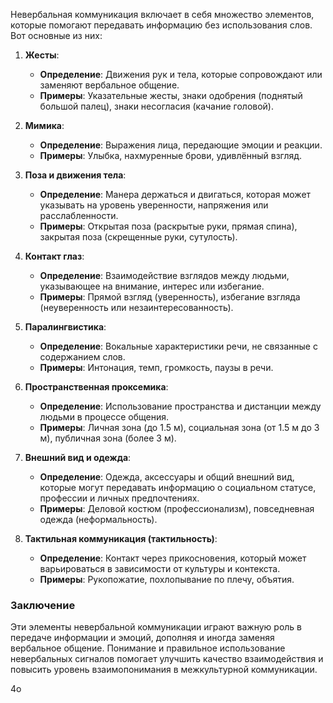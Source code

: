 Невербальная коммуникация включает в себя множество элементов, которые помогают передавать информацию без использования слов. Вот основные из них:

1. **Жесты**:
    
    - **Определение**: Движения рук и тела, которые сопровождают или заменяют вербальное общение.
    - **Примеры**: Указательные жесты, знаки одобрения (поднятый большой палец), знаки несогласия (качание головой).
2. **Мимика**:
    
    - **Определение**: Выражения лица, передающие эмоции и реакции.
    - **Примеры**: Улыбка, нахмуренные брови, удивлённый взгляд.
3. **Поза и движения тела**:
    
    - **Определение**: Манера держаться и двигаться, которая может указывать на уровень уверенности, напряжения или расслабленности.
    - **Примеры**: Открытая поза (раскрытые руки, прямая спина), закрытая поза (скрещенные руки, сутулость).
4. **Контакт глаз**:
    
    - **Определение**: Взаимодействие взглядов между людьми, указывающее на внимание, интерес или избегание.
    - **Примеры**: Прямой взгляд (уверенность), избегание взгляда (неуверенность или незаинтересованность).
5. **Паралингвистика**:
    
    - **Определение**: Вокальные характеристики речи, не связанные с содержанием слов.
    - **Примеры**: Интонация, темп, громкость, паузы в речи.
6. **Пространственная проксемика**:
    
    - **Определение**: Использование пространства и дистанции между людьми в процессе общения.
    - **Примеры**: Личная зона (до 1.5 м), социальная зона (от 1.5 м до 3 м), публичная зона (более 3 м).
7. **Внешний вид и одежда**:
    
    - **Определение**: Одежда, аксессуары и общий внешний вид, которые могут передавать информацию о социальном статусе, профессии и личных предпочтениях.
    - **Примеры**: Деловой костюм (профессионализм), повседневная одежда (неформальность).
8. **Тактильная коммуникация (тактильность)**:
    
    - **Определение**: Контакт через прикосновения, который может варьироваться в зависимости от культуры и контекста.
    - **Примеры**: Рукопожатие, похлопывание по плечу, объятия.

### Заключение

Эти элементы невербальной коммуникации играют важную роль в передаче информации и эмоций, дополняя и иногда заменяя вербальное общение. Понимание и правильное использование невербальных сигналов помогает улучшить качество взаимодействия и повысить уровень взаимопонимания в межкультурной коммуникации.

4o